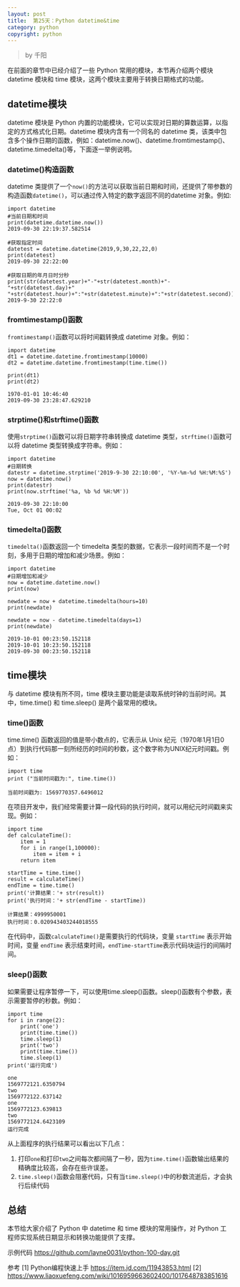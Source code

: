 ```yaml
---
layout: post
title:  第25天：Python datetime&time
category: python
copyright: python
---
```


>  by 千阳


在前面的章节中已经介绍了一些 Python 常用的模块，本节再介绍两个模块 datetime 模块和 time 模块，这两个模块主要用于转换日期格式的功能。

<!--more-->

## datetime模块

datetime 模块是 Python 内置的功能模块，它可以实现对日期的算数运算，以指定的方式格式化日期。datetime 模块内含有一个同名的 datetime 类，该类中包含多个操作日期的函数，例如：datetime.now()、datetime.fromtimestamp()、datetime.timedelta()等，下面逐一举例说明。

### datetime()构造函数

datetime 类提供了一个`now()`的方法可以获取当前日期和时间，还提供了带参数的构造函数`datetime()`，可以通过传入特定的数字返回不同的datetime 对象。例如:

```
import datetime
#当前日期和时间
print(datetime.datetime.now())
2019-09-30 22:19:37.582514

#获取指定时间
datetest = datetime.datetime(2019,9,30,22,22,0)
print(datetest)
2019-09-30 22:22:00

#获取日期的年月日时分秒
print(str(datetest.year)+"-"+str(datetest.month)+"-"+str(datetest.day)+" "+str(datetest.hour)+":"+str(datetest.minute)+":"+str(datetest.second))
2019-9-30 22:22:0
```
### fromtimestamp()函数

`fromtimestamp()`函数可以将时间戳转换成 datetime 对象。例如：

```
import datetime
dt1 = datetime.datetime.fromtimestamp(10000)
dt2 = datetime.datetime.fromtimestamp(time.time())

print(dt1)
print(dt2)

1970-01-01 10:46:40
2019-09-30 23:28:47.629210
```
### strptime()和strftime()函数

使用`strptime()`函数可以将日期字符串转换成 datetime 类型，`strftime()`函数可以将 datetime 类型转换成字符串。例如：

```
import datetime
#日期转换
datestr = datetime.strptime('2019-9-30 22:10:00', '%Y-%m-%d %H:%M:%S')
now = datetime.now()
print(datestr)
print(now.strftime('%a, %b %d %H:%M'))

2019-09-30 22:10:00
Tue, Oct 01 00:02
```
### timedelta()函数

`timedelta()`函数返回一个 timedelta 类型的数据，它表示一段时间而不是一个时刻，多用于日期的增加和减少场景。例如：

```
import datetime
#日期增加和减少
now = datetime.datetime.now()
print(now)

newdate = now + datetime.timedelta(hours=10)
print(newdate)

newdate = now - datetime.timedelta(days=1)
print(newdate)

2019-10-01 00:23:50.152118
2019-10-01 10:23:50.152118
2019-09-30 00:23:50.152118
```

## time模块

与 datetime 模块有所不同，time 模块主要功能是读取系统时钟的当前时间。其中，time.time() 和 time.sleep() 是两个最常用的模块。

### time()函数

time.time() 函数返回的值是带小数点的，它表示从 Unix 纪元（1970年1月1日0点）到执行代码那一刻所经历的时间的秒数，这个数字称为UNIX纪元时间戳。例如：

```
import time
print ("当前时间戳为:", time.time())

当前时间戳为: 1569770357.6496012
```

在项目开发中，我们经常需要计算一段代码的执行时间，就可以用纪元时间戳来实现。例如：

```
import time
def calculateTime():
    item = 1
    for i in range(1,100000):
        item = item + i
    return item

startTime = time.time()
result = calculateTime()
endTime = time.time()
print('计算结果：'+ str(result))
print('执行时间：'+ str(endTime - startTime))

计算结果：4999950001
执行时间：0.020943403244018555
```
在代码中，函数`calculateTime()`是需要执行的代码块，变量 `startTime` 表示开始时间，变量 `endTime` 表示结束时间，`endTime-startTime`表示代码块运行的间隔时间。

### sleep()函数

如果需要让程序暂停一下，可以使用time.sleep()函数。sleep()函数有个参数，表示需要暂停的秒数。例如：

```
import time
for i in range(2):
    print('one')
    print(time.time())
    time.sleep(1)
    print('two')
    print(time.time())
    time.sleep(1)
print('运行完成')

one
1569772121.6350794
two
1569772122.637142
one
1569772123.639813
two
1569772124.6423109
运行完成

```

从上面程序的执行结果可以看出以下几点：

1. 打印`one`和打印`two`之间每次都间隔了一秒，因为`time.time()`函数输出结果的精确度比较高，会存在些许误差。
2. `time.sleep()`函数会阻塞代码，只有当`time.sleep()`中的秒数流逝后，才会执行后续代码

## 总结

本节给大家介绍了 Python 中 datetime 和 time 模块的常用操作，对 Python 工程师实现系统日期显示和转换功能提供了支撑。

示例代码
https://github.com/layne0031/python-100-day.git

参考
[1] Python编程快速上手 https://item.jd.com/11943853.html
[2] https://www.liaoxuefeng.com/wiki/1016959663602400/1017648783851616


